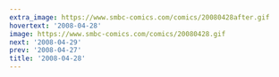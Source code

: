 ```yaml
---
extra_image: https://www.smbc-comics.com/comics/20080428after.gif
hovertext: '2008-04-28'
image: https://www.smbc-comics.com/comics/20080428.gif
next: '2008-04-29'
prev: '2008-04-27'
title: '2008-04-28'
---
```

